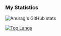 ### My Statistics

<!--
**iTCMega/iTCMega** is a ✨ _special_ ✨ repository because its `README.md` (this file) appears on your GitHub profile.

Here are some ideas to get you started:

- 🔭 I’m currently working on ...
- 🌱 I’m currently learning ...
- 👯 I’m looking to collaborate on ...
- 🤔 I’m looking for help with ...
- 💬 Ask me about ...
- 📫 How to reach me: ...
- 😄 Pronouns: ...
- ⚡ Fun fact: ...
-->

![Anurag's GitHub stats](https://github-readme-stats.vercel.app/api?username=iTCMega&show_icons=true&theme=radical)

[![Top Langs](https://github-readme-stats.vercel.app/api/top-langs/?username=iTCMega&langs_count=8&theme=radical)](https://github.com/anuraghazra/github-readme-stats)



